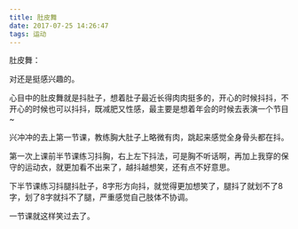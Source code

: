 ```yaml
---
title: 肚皮舞
date: 2017-07-25 14:26:47
tags: 运动
---
```

肚皮舞：  

对还是挺感兴趣的。

心目中的肚皮舞就是抖肚子，想着肚子最近长得肉肉挺多的，开心的时候抖抖，不开心的时候也可以抖抖，既减肥又性感，最主要是想着年会的时候去表演一个节目~   

兴冲冲的去上第一节课，教练胸大肚子上略微有肉，跳起来感觉全身骨头都在抖。  

第一次上课前半节课练习抖胸，右上左下抖法，可是胸不听话啊，再加上我穿的保守的运动衣，就更加看不出来了，越抖越想笑，还有点不好意思。  

下半节课练习抖腿抖肚子，8字形方向抖，就觉得更加想笑了，腿抖了就划不了8字，划了8字就抖不了腿，严重感觉自己肢体不协调。  

一节课就这样笑过去了。